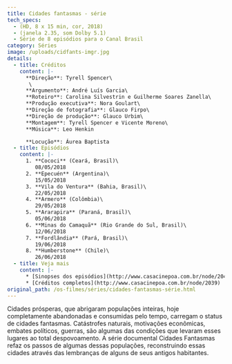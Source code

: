 ```yaml
---
title: Cidades fantasmas - série
tech_specs:
  - (HD, 8 x 15 min, cor, 2018)
  - (janela 2.35, som Dolby 5.1)
  - Série de 8 episódios para o Canal Brasil
category: Séries
image: /uploads/cidfants-imgr.jpg
details:
  - title: Créditos
    content: |-
      **Direção**: Tyrell Spencer\
       \
      **Argumento**: André Luís Garcia\
      **Roteiro**: Carolina Silvestrin e Guilherme Soares Zanella\
      **Produção executiva**: Nora Goulart\
      **Direção de fotografia**: Glauco Firpo\
      **Direção de produção**: Glauco Urbim\
      **Montagem**: Tyrell Spencer e Vicente Moreno\
      **Música**: Leo Henkin

      **Locução**: Áurea Baptista
  - title: Episódios
    content: |-
      1. **Cococi** (Ceará, Brasil)\
         08/05/2018
      2. **Epecuén** (Argentina)\
         15/05/2018
      3. **Vila do Ventura** (Bahia, Brasil)\
         22/05/2018
      4. **Armero** (Colômbia)\
         29/05/2018
      5. **Ararapira** (Paraná, Brasil)\
         05/06/2018
      6. **Minas do Camaquã** (Rio Grande do Sul, Brasil)\
         12/06/2018
      7. **Fordlândia** (Pará, Brasil)\
         19/06/2018
      8. **Humberstone** (Chile)\
         26/06/2018
  - title: Veja mais
    content: |-
      * [Sinopses dos episódios](http://www.casacinepoa.com.br/node/2040)
      * [Créditos completos](http://www.casacinepoa.com.br/node/2039)
original_path: /os-filmes/séries/cidades-fantasmas-série.html
---
```

Cidades prósperas, que abrigaram populações inteiras, hoje completamente abandonadas e consumidas pelo tempo, carregam o status de cidades fantasmas. Catástrofes naturais, motivações econômicas, embates políticos, guerras, são algumas das condições que levaram esses lugares ao total despovoamento. A série documental Cidades Fantasmas refaz os passos de algumas dessas populações, reconstruindo essas cidades através das lembranças de alguns de seus antigos habitantes.